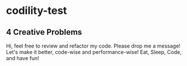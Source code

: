 # codility-test
## 4 Creative Problems

Hi, feel free to review and refactor my code. Please drop me a message! Let's make it better, code-wise and performance-wise!
Eat, Sleep, Code, and have fun!
